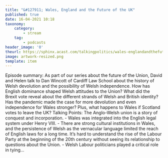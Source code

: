 ```yaml
---
title: "&#127911; Wales, England and the Future of the UK"
published: true
date: 16-04-2021 10:18
taxonomy:
    category:
        - stream
    tag:
        - podcasts
header_image: '0'
theurl: https://sphinx.acast.com/talkingpolitics/wales-englandandthefutureoftheuk/media.mp3?tk=eyJ0ayI6ImRlZmF1bHQiLCJhZHMiOnRydWUsInNwb25zIjp0cnVlLCJpbiI6Imh0dHBzOi8vYXRlYW0tcGVnYXN1cy1hc3NldHMtYnVja2V0LXByb2QuczMuZXUtd2VzdC0xLmFtYXpvbmF3cy5jb20vOWEwM2ZlOWUtMWZmMC00ZGNjLWIzZjYtNTBiZDFmMDE2ZWE0L2F1ZGlvL3B1YmxpY2ludHJvLWttM212MTR1LWZpbmFsX3RwX25ld19tZXNzYWdlX2Zvcl9taXhpbmcubXAzIiwic3RhdHVzIjoicHVibGljIn0=&sig=rd2yXR_wJGtd7XO8legTd2Qc3N5LU2RCsij5G-sdkPg
image: artwork-resized.png
template: item
--- 
```

Episode summary: As part of our series about the future of the Union, David and Helen talk to Dan Wincott of Cardiff Law School about the history of Welsh devolution and the possibility of Welsh independence. How has English dominance shaped Welsh attitudes to the Union? What did the Brexit vote reveal about the different strands of Welsh and British identity? Has the pandemic made the case for more devolution and even independence for Wales stronger? Plus, what happens to Wales if Scotland votes to leave the UK? Talking Points: The Anglo-Welsh union is a story of conquest and incorporation. - Wales was integrated into the English legal system under Henry VIII. - There are strong cultural institutions in Wales, and the persistence of Welsh as the vernacular language limited the reach of English laws for a long time. It’s hard to understand the rise of the Labour Party at the beginning of the 20th century without seeing its relationship to questions about the Union. - Welsh Labour politicians played a critical role in tying…
